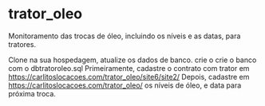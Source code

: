 # trator_oleo
Monitoramento das trocas de óleo, incluindo os níveis e as datas, para tratores.

Clone na sua hospedagem, atualize os dados de banco. crie o crie o banco com o dbtratoroleo.sql
Primeiramente, cadastre o contrato com trator em https://carlitoslocacoes.com/trator_oleo/site6/site2/
Depois, cadastre em https://carlitoslocacoes.com/trator_oleo/ os níveis de óleo, e data para próxima troca.
